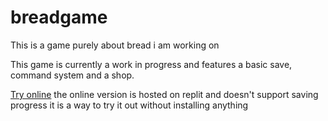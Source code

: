 # breadgame
This is a game purely about bread i am working on

This game is currently a work in progress and features a basic save, command system and a shop.

[Try online](https://replit.com/@PenguinsBTW/Bread-Game#main.cs) the online version is hosted on replit and doesn't support saving progress
it is a way to try it out without installing anything
